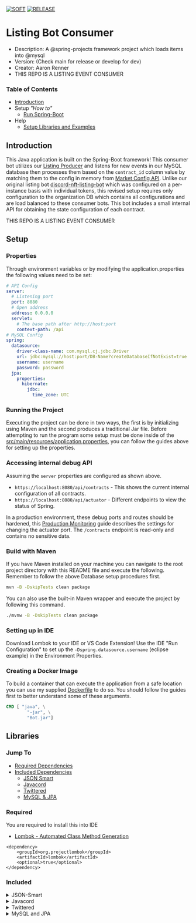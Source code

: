 [![SOFT](https://github.com/BananazTechnology/listing-bot-consumer/actions/workflows/SOFT.yml/badge.svg?branch=develop)](https://github.com/BananazTechnology/listing-bot-consumer/actions/workflows/SOFT.yml) [![RELEASE](https://github.com/BananazTechnology/listing-bot-consumer/actions/workflows/RELEASE.yml/badge.svg)](https://github.com/BananazTechnology/listing-bot-consumer/actions/workflows/RELEASE.yml)

# Listing Bot Consumer
* Description: A @spring-projects framework project which loads items into @mysql
* Version: (Check main for release or develop for dev)
* Creator: Aaron Renner
* THIS REPO IS A LISTING EVENT CONSUMER

### Table of Contents
* [Introduction](#introduction)
* Setup *"How to"*
  * [Run Spring-Boot](#running-the-project)
* Help
  * [Setup Libraries and Examples](#libraries)
  
## Introduction

This Java application is built on the Spring-Boot framework! This consumer bot utilizes our [Listing Producer](https://github.com/BananazTechnology/listing-bot-producer) and listens for new events in our MySQL database then processes them based on the `contract_id` column value by matching them to the config in memory from [Market Config API](https://github.com/BananazTechnology/market-bot-config-api-sb). Unlike our original listing bot [discord-nft-listing-bot](https://github.com/Aman7123/discord-nft-listing-bot) which was configured on a per-instance basis with individual tokens, this revised setup requires only configuration to the organization DB which contains all configurations and are load balanced to these consumer bots. This bot includes a small internal API for obtaining the state configuration of each contract.

THIS REPO IS A LISTING EVENT CONSUMER

## Setup
### Properties

Through environment variables or by modifying the application.properties the following values need to be set:

``` yaml
# API Config
server:
  # Listening port
  port: 8080
  # Open address
  address: 0.0.0.0
  servlet:
    # The base path after http://host:port
    context-path: /api
# MySQL Config
spring:
  datasource:
    driver-class-name: com.mysql.cj.jdbc.Driver
    url: jdbc:mysql://host:port/DB-Name?createDatabaseIfNotExist=true
    username: username
    password: password
  jpa:
    properties:
      hibernate:
        jdbc:
          time_zone: UTC
```

### Running the Project

Executing the project can be done in two ways, the first is by initializing using Maven and the second produces a traditional Jar file. Before attempting to run the program some setup must be done inside of the [src/main/resources/application.properties](src/main/resources/application.yml), you can follow the guides above for setting up the properties.

### Accessing internal debug API
Assuming the `server` properties are configured as shown above.

* `https://localhost:8080/api/contracts` - This shows the current internal configuration of all contracts.
* `https://localhost:8080/api/actuator` - Different endpoints to view the status of Spring.

In a production environment, these debug ports and routes should be hardened, this [Production Monitoring](https://docs.spring.io/spring-boot/docs/1.5.4.RELEASE/reference/html/production-ready-monitoring.html) guide describes the settings for changing the actuator port. The `/contracts` endpoint is read-only and contains no sensitive data.

### Build with Maven

If you have Maven installed on your machine you can navigate to the root project directory with this README file and execute the following. Remember to follow the above Database setup procedures first.
```sh
mvn -B -DskipTests clean package
```
You can also use the built-in Maven wrapper and execute the project by following this command.
```sh
./mvnw -B -DskipTests clean package
```
### Setting up in IDE

Download Lombok to your IDE or VS Code Extension!
Use the IDE "Run Configuration" to set up the `-Dspring.datasource.username` (eclipse example) in the Environment Properties.

### Creating a Docker Image

To build a container that can execute the application from a safe location you can use my supplied [Dockerfile](Dockerfile) to do so. You should follow the guides first to better understand some of these arguments.

```Dockerfile
CMD [ "java", \
        "-jar", \
        "Bot.jar"]
```

## Libraries

### Jump To
* [Required Dependencies](#required)
* [Included Dependencies](#included)
  * [JSON Smart](#json-smart)
  * [Javacord](#javacord)
  * [Twittered](#twittered)
  * [MySQL & JPA](#mysql-and-jpa)

### Required
You are required to install this into IDE
* [Lombok - Automated Class Method Generation](https://projectlombok.org/features/all)
```pom
<dependency>
    <groupId>org.projectlombok</groupId>
    <artifactId>lombok</artifactId>
    <optional>true</optional>
</dependency>
```

### Included
<details><summary>JSON-Smart</summary>
* [JSON Parser JAVADOC](https://javadoc.io/doc/net.minidev/json-smart/latest/index.html)
```pom
<dependency>
    <groupId>net.minidev</groupId>
    <artifactId>json-smart</artifactId>
</dependency>
```
</details>
<details><summary>Javacord</summary>
* [Javacord](https://github.com/Javacord/Javacord)
```pom
<dependency>
    <groupId>org.javacord</groupId>
    <artifactId>javacord</artifactId>
    <version>3.3.2</version>
    <type>pom</type>
</dependency>
```
</details>
<details><summary>Twittered</summary>
* [Twittered](https://github.com/redouane59/twittered)
```pom
<dependency>
    <groupId>com.github.redouane59.twitter</groupId>
    <artifactId>twittered</artifactId>
    <version>1.26</version>
</dependency>
```
</details>
<details><summary>MySQL and JPA</summary>
* [MySQL](https://mvnrepository.com/artifact/mysql/mysql-connector-java)
* [JPA](https://spring.io/guides/gs/accessing-data-jpa/)
```pom
<dependency>
    <groupId>mysql</groupId>
    <artifactId>mysql-connector-java</artifactId>
    <scope>runtime</scope>
</dependency>
<dependency>
    <groupId>org.springframework.boot</groupId>
    <artifactId>spring-boot-starter-data-jpa</artifactId>
</dependency>
```
</details>